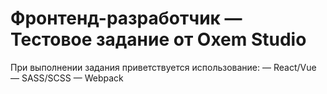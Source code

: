 # Фронтенд-разработчик — Тестовое задание от Oxem Studio

При выполнении задания приветствуется использование:
— React/Vue
— SASS/SCSS
— Webpack

